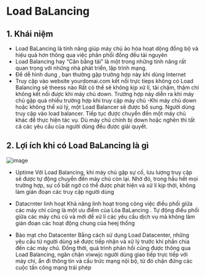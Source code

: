 # Load BaLancing
## 1.  Khái niệm
- Load BaLancing là tính năng giúp máy chủ ảo hóa hoạt dộng đồng bộ và hiệu quả hơn thông qua việc phân phối đồng đều tài nguyên
- Load Balancing hay “Cân bằng tải” là một trong những tính năng rất quan trọng với những nhà phát triển, lập trình mạng.
- Để dễ hình dung , bạn thường gặp trường hợp này khi dùng Internet 
- Truy cập vào website yourdomai.com kết nối trực tieps không có Load Balancing sẽ theess nào Rất có thể sẽ không kịp xử lí, tải chậm, thậm chí không kết nối được khi máy chủ down. Trường hợp này diễn ra khi máy chủ gặp quá nhiều trường hợp khi truy cập máy chủ 
-Khi máy chủ down hoặc không thể xử lý, một Load Balancer sẽ được bổ sung. Người dùng truy cập vào load balancer. Tiếp tục được chuyển đến một máy chủ khác để thực hiện tác vụ. Dù máy chủ chính bị down hoặc nghẽn thì tất cả các yêu cầu của người dùng đều được giải quyết.
## 2. Lợi ích khi có Load BaLancing là gì

![image](https://user-images.githubusercontent.com/105496635/188401187-f28732bf-6e0b-40b2-b86d-ff375b3868ab.png)


- Uptime 
Với Load Balancing, khi máy chủ gặp sự cố, lưu lượng truy cập sẽ được tự động chuyển đến máy chủ còn lại. Nhờ đó, trong hầu hết mọi trường hợp, sự cố bất ngờ có thể được phát hiện và xử lí kịp thời, không làm gián đoạn các truy cập người dùng

- Datacrnter linh hoạt
Khả năng linh hoạt trong công việc điều phối giữa các máy chỉ cũng là một ưu điểm của Lòa BaLancing . Tự động điều phối giữa các máy chủ cũ và mới để xử lí các yêu cầu dịch vụ mà không làm gián đoạn các hoạt động chung của heej thống
- Bảo mạt cho Datacenter
Bằng cách sử dụng Load Datacenter, những yêu cầu từ người dùng sẽ được tiếp nhận và xử lý trước khi phần chia đến các máy chủ. Đồng thời, quá trình phản hồi cũng được thông qua Load Balancing, ngăn chặn viwwjc người dùng giao tiếp trực tiếp với máy chỉ, ẩn đi thông tin và cấu trức mạng nội bộ, từ đó chặn đứng các cuộc tấn công mạng trái phép



























































